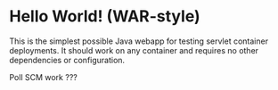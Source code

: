 Hello World! (WAR-style)
===============

This is the simplest possible Java webapp for testing servlet container deployments.  It should work on any container and requires no other dependencies or configuration.

Poll SCM work ???
